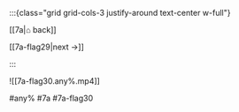 :::{class="grid grid-cols-3 justify-around text-center w-full"}
<span/>

[[7a|⌂ back]]

[[7a-flag29|next →]]

:::

![[7a-flag30.any%.mp4]]

#any% #7a #7a-flag30